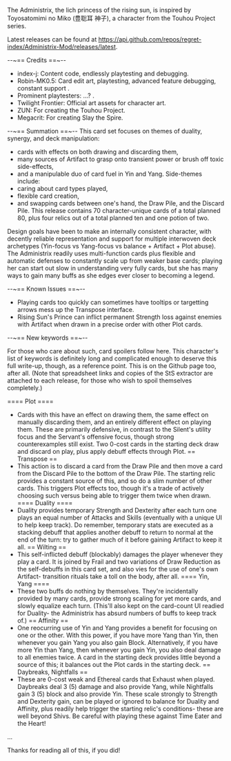 The Administrix, the lich princess of the rising sun,
is inspired by Toyosatomimi no Miko (豊聡耳 神子),
a character from the Touhou Project series.

Latest releases can be found at
https://api.github.com/repos/regret-index/Administrix-Mod/releases/latest.

--~== Credits ==~--
 * index-j: Content code, endlessly playtesting and debugging.
 * Robin-MK0.5: Card edit art, playtesting, advanced feature debugging,
   constant support
.
 * Prominent playtesters: ...?
.
 * Twilight Frontier: Official art assets for character art.
 * ZUN: For creating the Touhou Project.
 * Megacrit: For creating Slay the Spire.

--~== Summation ==~--
This card set focuses on themes of duality, synergy, and deck manipulation:
 * cards with effects on both drawing and discarding them,
 * many sources of Artifact to grasp onto transient power
   or brush off toxic side-effects,
 * and a manipulable duo of card fuel in Yin and Yang.
Side-themes include:
 * caring about card types played,
 * flexible card creation,
 * and swapping cards between one's hand, the Draw Pile, and the Discard Pile.
This release contains 70 character-unique cards of a total planned 80,
plus four relics out of a total planned ten and one potion of two.

Design goals have been to make an internally consistent character, with decently
reliable representation and support for multiple interwoven deck archetypes
(Yin-focus vs Yang-focus vs balance + Artifact + Plot abuse). The Administrix
readily uses multi-function cards plus flexible and automatic defenses to
constantly scale up from weaker base cards; playing her can start out slow
in understanding very fully cards, but she has many ways to gain many buffs
as she edges ever closer to becoming a legend.

--~== Known Issues ==~--
 * Playing cards too quickly can sometimes have tooltips or targetting arrows
   mess up the Transpose interface.
 * Rising Sun's Prince can inflict permanent Strength loss against enemies with
   Artifact when drawn in a precise order with other Plot cards.

--~== New keywords ==~--

For those who care about such, card spoilers follow here. This character's list
of keywords is definitely long and complicated enough to deserve this full
write-up, though, as a reference point. This is on the Github page too, after
all. (Note that spreadsheet links and copies of the StS extractor are attached
to each release, for those who wish to spoil themselves completely.)

==== Plot ====
 * Cards with this have an effect on drawing them, the same effect on manually
   discarding them, and an entirely different effect on playing them.
   These are primarily defensive, in contrast to the Silent's utility focus
   and the Servant's offensive focus, though strong counterexamples still exist.
   Two 0-cost cards in the starting deck draw and discard on play, plus apply
   debuff effects through Plot.
== Transpose ==
 * This action is to discard a card from the Draw Pile and then move a card
   from the Discard Pile to the bottom of the Draw Pile. The starting relic
   provides a constant source of this, and so do a slim number of other cards.
   This triggers Plot effects too, though it's a trade of actively choosing such
   versus being able to trigger them twice when drawn.
==== Duality ====
 * Duality provides temporary Strength and Dexterity after each turn
   one plays an equal number of Attacks and Skills (eventually with a unique UI
   to help keep track). Do remember, temporary stats are executed as a stacking
   debuff that applies another debuff to return to normal at the end of the
   turn: try to gather much of it before gaining Artifact to keep it all.
== Wilting ==
 * This self-inflicted debuff (blockably) damages the player whenever they
   play a card. It is joined by Frail and two variations of Draw Reduction as
   the self-debuffs in this card set, and also vies for the use of one's own
   Artifact- transition rituals take a toll on the body, after all.
==== Yin, Yang ====
 * These two buffs do nothing by themselves. They're incidentally provided by
   many cards, provide strong scaling for yet more cards, and slowly equalize
   each turn. (This'll also kept on the card-count UI readied for Duality-
   the Administrix has absurd numbers of buffs to keep track of.)
== Affinity ==
 * One reocurring use of Yin and Yang provides a benefit for focusing on one or
   the other. With this power, if you have more Yang than Yin, then whenever
   you gain Yang you also gain Block. Alternatively, if you have more Yin than
   Yang, then whenever you gain Yin, you also deal damage to all enemies twice.
   A card in the starting deck provides little beyond a source of this;
   it balances out the Plot cards in the starting deck.
== Daybreaks, Nightfalls ==
 * These are 0-cost weak and Ethereal cards that Exhaust when played.
   Daybreaks deal 3 (5) damage and also provide Yang, while Nightfalls gain 3
   (5) block and also provide Yin. These scale strongly to Strength and 
   Dexterity gain, can be played or ignored to balance for Duality and Affinity,
   plus readily help trigger the starting relic's conditions- these are well 
   beyond Shivs. Be careful with playing these against Time Eater and the Heart!

...

Thanks for reading all of this, if you did!